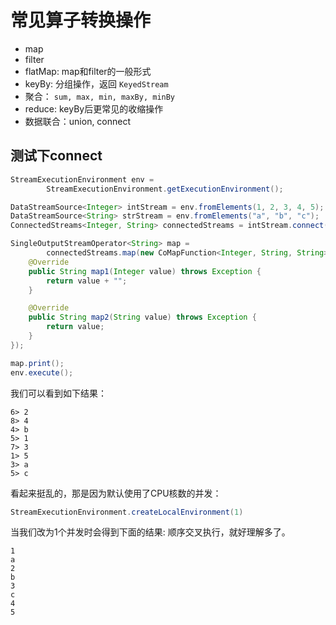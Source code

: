 # 常见算子转换操作

* map
* filter
* flatMap: map和filter的一般形式
* keyBy: 分组操作，返回 `KeyedStream`
* 聚合： `sum, max, min, maxBy, minBy`
* reduce: keyBy后更常见的收缩操作
* 数据联合：union, connect

## 测试下connect

```java
StreamExecutionEnvironment env =
        StreamExecutionEnvironment.getExecutionEnvironment();

DataStreamSource<Integer> intStream = env.fromElements(1, 2, 3, 4, 5);
DataStreamSource<String> strStream = env.fromElements("a", "b", "c");
ConnectedStreams<Integer, String> connectedStreams = intStream.connect(strStream);

SingleOutputStreamOperator<String> map = 
        connectedStreams.map(new CoMapFunction<Integer, String, String>() {
    @Override
    public String map1(Integer value) throws Exception {
        return value + "";
    }

    @Override
    public String map2(String value) throws Exception {
        return value;
    }
});

map.print();
env.execute();
```
我们可以看到如下结果：

```shell
6> 2
8> 4
4> b
5> 1
7> 3
1> 5
3> a
5> c
```
看起来挺乱的，那是因为默认使用了CPU核数的并发：
```java
StreamExecutionEnvironment.createLocalEnvironment(1)
```
当我们改为1个并发时会得到下面的结果: 顺序交叉执行，就好理解多了。
```shell
1
a
2
b
3
c
4
5
```

